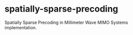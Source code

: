 # spatially-sparse-precoding
Spatially Sparse Precoding in Millimeter Wave MIMO Systems implementation.
